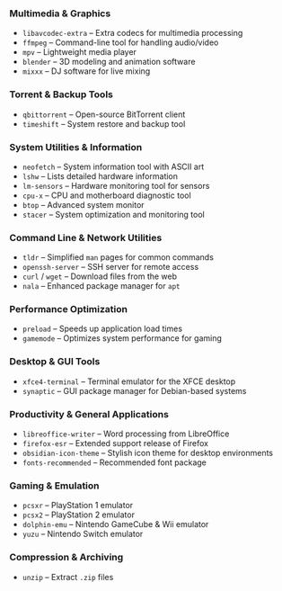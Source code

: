 ### **Multimedia & Graphics**
- `libavcodec-extra` – Extra codecs for multimedia processing  
- `ffmpeg` – Command-line tool for handling audio/video  
- `mpv` – Lightweight media player  
- `blender` – 3D modeling and animation software  
- `mixxx` – DJ software for live mixing  

### **Torrent & Backup Tools**
- `qbittorrent` – Open-source BitTorrent client  
- `timeshift` – System restore and backup tool  

### **System Utilities & Information**
- `neofetch` – System information tool with ASCII art  
- `lshw` – Lists detailed hardware information  
- `lm-sensors` – Hardware monitoring tool for sensors  
- `cpu-x` – CPU and motherboard diagnostic tool  
- `btop` – Advanced system monitor  
- `stacer` – System optimization and monitoring tool  

### **Command Line & Network Utilities**
- `tldr` – Simplified `man` pages for common commands  
- `openssh-server` – SSH server for remote access  
- `curl` / `wget` – Download files from the web  
- `nala` – Enhanced package manager for `apt`  

### **Performance Optimization**
- `preload` – Speeds up application load times  
- `gamemode` – Optimizes system performance for gaming  

### **Desktop & GUI Tools**
- `xfce4-terminal` – Terminal emulator for the XFCE desktop  
- `synaptic` – GUI package manager for Debian-based systems  

### **Productivity & General Applications**
- `libreoffice-writer` – Word processing from LibreOffice  
- `firefox-esr` – Extended support release of Firefox  
- `obsidian-icon-theme` – Stylish icon theme for desktop environments  
- `fonts-recommended` – Recommended font package  

### **Gaming & Emulation**
- `pcsxr` – PlayStation 1 emulator  
- `pcsx2` – PlayStation 2 emulator  
- `dolphin-emu` – Nintendo GameCube & Wii emulator  
- `yuzu` – Nintendo Switch emulator  

### **Compression & Archiving**
- `unzip` – Extract `.zip` files   
